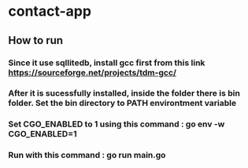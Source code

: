 # contact-app

## How to run

### Since it use sqllitedb, install gcc first from this link https://sourceforge.net/projects/tdm-gcc/
### After it is sucessfully installed, inside the folder there is bin folder. Set the bin directory to PATH environtment variable
### Set CGO_ENABLED to 1 using this command : go env -w CGO_ENABLED=1
### Run with this command : go run main.go